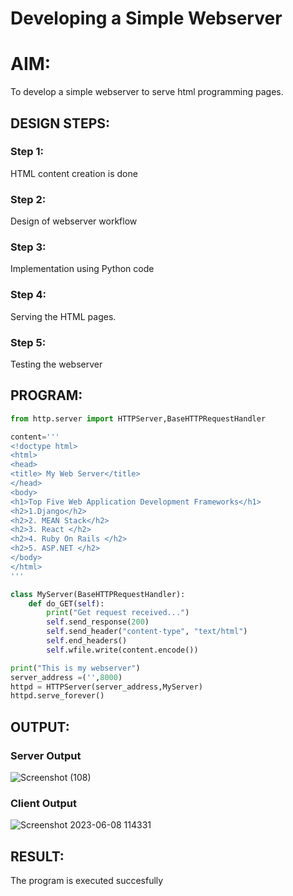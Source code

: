 # Developing a Simple Webserver

# AIM:

To develop a simple webserver to serve html programming pages.

## DESIGN STEPS:

### Step 1:

HTML content creation is done

### Step 2:

Design of webserver workflow

### Step 3:

Implementation using Python code

### Step 4:

Serving the HTML pages.

### Step 5:

Testing the webserver

## PROGRAM:
```python
from http.server import HTTPServer,BaseHTTPRequestHandler

content='''
<!doctype html>
<html>
<head>
<title> My Web Server</title>
</head>
<body>
<h1>Top Five Web Application Development Frameworks</h1>
<h2>1.Django</h2>
<h2>2. MEAN Stack</h2>
<h2>3. React </h2>
<h2>4. Ruby On Rails </h2>
<h2>5. ASP.NET </h2>
</body>
</html>
'''

class MyServer(BaseHTTPRequestHandler):
    def do_GET(self):
        print("Get request received...")
        self.send_response(200) 
        self.send_header("content-type", "text/html")       
        self.end_headers()
        self.wfile.write(content.encode())

print("This is my webserver") 
server_address =('',8000)
httpd = HTTPServer(server_address,MyServer)
httpd.serve_forever()
```


## OUTPUT:

### Server Output
![Screenshot (108)](https://github.com/ShanmathiShanmugam/webserver/assets/121243595/577e424a-6ed8-4129-8f86-889656d03f66)


### Client Output
![Screenshot 2023-06-08 114331](https://github.com/ShanmathiShanmugam/webserver/assets/121243595/318e9559-433d-4caa-8ef0-77903e4e7f1a)


## RESULT:
The program is executed succesfully
